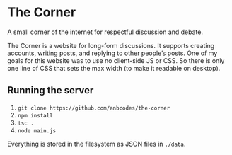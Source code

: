 # The Corner

A small corner of the internet for respectful discussion and debate.

The Corner is a website for long-form discussions.
It supports creating accounts, writing posts, and replying to other people’s posts. 
One of my goals for this website was to use no client-side JS or CSS.
So there is only one line of CSS that sets the max width (to make it readable on desktop).

## Running the server

1. `git clone https://github.com/anbcodes/the-corner`
2. `npm install`
3. `tsc .`
4. `node main.js`

Everything is stored in the filesystem as JSON files in `./data`.
